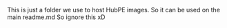 This is just  a folder we use to host HubPE images. So it can be used on the main readme.md So ignore this xD
